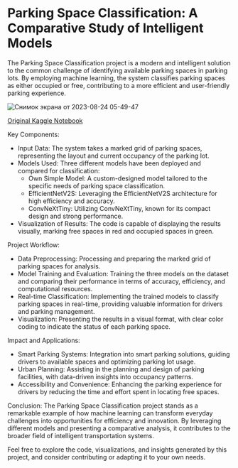 # Parking Space Classification: A Comparative Study of Intelligent Models
The Parking Space Classification project is a modern and intelligent solution to the common challenge of identifying available parking spaces in parking lots. By employing machine learning, the system classifies parking spaces as either occupied or free, contributing to a more efficient and user-friendly parking experience.

![Снимок экрана от 2023-08-24 05-49-47](https://github.com/D1H1/Parking-Space-Classification-A-Comparative-Study-of-Intelligent-Models/assets/94292673/db45096e-fe45-4dea-9f91-9aab0fc16f0a)

[Original Kaggle Notebook](https://www.kaggle.com/code/davidhavrilenko/parking-space-classification-a-comparative-study/notebook)


Key Components:
- Input Data: The system takes a marked grid of parking spaces, representing the layout and current occupancy of the parking lot.
- Models Used: Three different models have been deployed and compared for classification:
  - Own Simple Model: A custom-designed model tailored to the specific needs of parking space classification.
  - EfficientNetV2S: Leveraging the EfficientNetV2S architecture for high efficiency and accuracy.
  - ConvNeXtTiny: Utilizing ConvNeXtTiny, known for its compact design and strong performance.
- Visualization of Results: The code is capable of displaying the results visually, marking free spaces in red and occupied spaces in green.


Project Workflow:
- Data Preprocessing: Processing and preparing the marked grid of parking spaces for analysis.
- Model Training and Evaluation: Training the three models on the dataset and comparing their performance in terms of accuracy, efficiency, and computational resources.
- Real-time Classification: Implementing the trained models to classify parking spaces in real-time, providing valuable information for drivers and parking management.
- Visualization: Presenting the results in a visual format, with clear color coding to indicate the status of each parking space.


Impact and Applications:
- Smart Parking Systems: Integration into smart parking solutions, guiding drivers to available spaces and optimizing parking lot usage.
- Urban Planning: Assisting in the planning and design of parking facilities, with data-driven insights into occupancy patterns.
- Accessibility and Convenience: Enhancing the parking experience for drivers by reducing the time and effort spent in locating free spaces.


Conclusion:
The Parking Space Classification project stands as a remarkable example of how machine learning can transform everyday challenges into opportunities for efficiency and innovation. By leveraging different models and presenting a comparative analysis, it contributes to the broader field of intelligent transportation systems.

Feel free to explore the code, visualizations, and insights generated by this project, and consider contributing or adapting it to your own needs.

